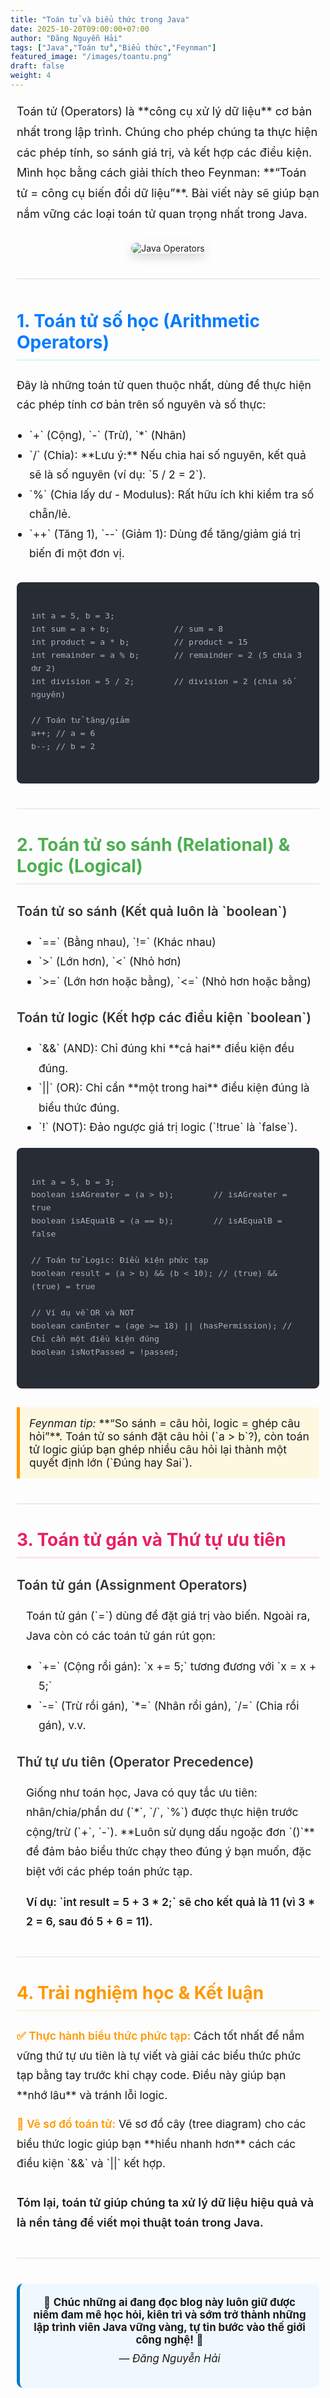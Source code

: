 ```yaml
---
title: "Toán tử và biểu thức trong Java"
date: 2025-10-20T09:00:00+07:00
author: "Đăng Nguyễn Hải"
tags: ["Java","Toán tử","Biểu thức","Feynman"]
featured_image: "/images/toantu.png"
draft: false
weight: 4
---
```


<div style="max-width: 950px; margin: 0 auto; padding: 0 10px;">
    
<p style="font-size: 1.3em; line-height: 1.8; margin-bottom: 30px;">
    Toán tử (Operators) là **công cụ xử lý dữ liệu** cơ bản nhất trong lập trình. Chúng cho phép chúng ta thực hiện các phép tính, so sánh giá trị, và kết hợp các điều kiện. Mình học bằng cách giải thích theo Feynman: **“Toán tử = công cụ biến đổi dữ liệu”**. Bài viết này sẽ giúp bạn nắm vững các loại toán tử quan trọng nhất trong Java.
</p>

<div style="text-align: center; margin-bottom: 40px;">
    <img src="/dangcode-blog/images/toantu.png" alt="Java Operators" style="max-width: 90%; height: auto; border-radius: 10px; box-shadow: 0 6px 15px rgba(0, 0, 0, 0.15);">
</div>

<hr style="border: 0; height: 1px; background-color: #ddd; margin: 40px 0;">

<h2 style="color: #007bff; border-bottom: 3px solid #e0f7fa; padding-bottom: 10px; margin-top: 50px; font-weight: 700; font-size: 2.0em;">
    1. Toán tử số học (Arithmetic Operators)
</h2>
<div style="font-size: 1.25em; line-height: 1.8; margin-bottom: 30px;">
    <p>Đây là những toán tử quen thuộc nhất, dùng để thực hiện các phép tính cơ bản trên số nguyên và số thực:</p>
    <ul style="list-style-type: disc; padding-left: 20px;">
        <li>`+` (Cộng), `-` (Trừ), `*` (Nhân)</li>
        <li>`/` (Chia): **Lưu ý:** Nếu chia hai số nguyên, kết quả sẽ là số nguyên (ví dụ: `5 / 2 = 2`).</li>
        <li>`%` (Chia lấy dư - Modulus): Rất hữu ích khi kiểm tra số chẵn/lẻ.</li>
        <li>`++` (Tăng 1), `--` (Giảm 1): Dùng để tăng/giảm giá trị biến đi một đơn vị.</li>
    </ul>
</div>
    
<pre style="background-color: #282c34; color: #abb2bf; padding: 1.5em; border-radius: 8px; overflow-x: auto; font-size: 1.1em; line-height: 1.6;">
<code class="language-java">
int a = 5, b = 3;
int sum = a + b;             // sum = 8
int product = a * b;         // product = 15
int remainder = a % b;       // remainder = 2 (5 chia 3 dư 2)
int division = 5 / 2;        // division = 2 (chia số nguyên)

// Toán tử tăng/giảm
a++; // a = 6
b--; // b = 2
</code>
</pre>

<hr style="border: 0; height: 1px; background-color: #ddd; margin: 40px 0;">

<h2 style="color: #4CAF50; border-bottom: 3px solid #e8f5e9; padding-bottom: 10px; margin-top: 40px; font-weight: 700; font-size: 2.0em;">
    2. Toán tử so sánh (Relational) & Logic (Logical)
</h2>

<h3 style="color: #333; font-weight: 600; font-size: 1.5em; margin-top: 30px;">
    Toán tử so sánh (Kết quả luôn là `boolean`)
</h3>
<div style="font-size: 1.25em; line-height: 1.8; margin-left: 15px;">
    <ul style="list-style-type: disc; padding-left: 20px;">
        <li>`==` (Bằng nhau), `!=` (Khác nhau)</li>
        <li>`>` (Lớn hơn), `<` (Nhỏ hơn)</li>
        <li>`>=` (Lớn hơn hoặc bằng), `<=` (Nhỏ hơn hoặc bằng)</li>
    </ul>
</div>

<h3 style="color: #333; font-weight: 600; font-size: 1.5em; margin-top: 30px;">
    Toán tử logic (Kết hợp các điều kiện `boolean`)
</h3>
<div style="font-size: 1.25em; line-height: 1.8; margin-left: 15px;">
    <ul style="list-style-type: disc; padding-left: 20px;">
        <li>`&&` (AND): Chỉ đúng khi **cả hai** điều kiện đều đúng.</li>
        <li>`||` (OR): Chỉ cần **một trong hai** điều kiện đúng là biểu thức đúng.</li>
        <li>`!` (NOT): Đảo ngược giá trị logic (`!true` là `false`).</li>
    </ul>
</div>
    
<pre style="background-color: #282c34; color: #abb2bf; padding: 1.5em; border-radius: 8px; overflow-x: auto; font-size: 1.1em; line-height: 1.6;">
<code class="language-java">
int a = 5, b = 3;
boolean isAGreater = (a > b);        // isAGreater = true
boolean isAEqualB = (a == b);        // isAEqualB = false

// Toán tử Logic: Điều kiện phức tạp
boolean result = (a > b) && (b < 10); // (true) && (true) = true

// Ví dụ về OR và NOT
boolean canEnter = (age >= 18) || (hasPermission); // Chỉ cần một điều kiện đúng
boolean isNotPassed = !passed;
</code>
</pre>

<div style="padding: 15px; border-left: 5px solid #ff9800; background-color: #fff8e1; margin: 30px 0; font-size: 1.25em;">
    <em>Feynman tip:</em> **“So sánh = câu hỏi, logic = ghép câu hỏi”**. Toán tử so sánh đặt câu hỏi (`a > b`?), còn toán tử logic giúp bạn ghép nhiều câu hỏi lại thành một quyết định lớn (`Đúng hay Sai`).
</div>

<hr style="border: 0; height: 1px; background-color: #ddd; margin: 40px 0;">

<h2 style="color: #e91e63; border-bottom: 3px solid #fce4ec; padding-bottom: 10px; margin-top: 40px; font-weight: 700; font-size: 2.0em;">
    3. Toán tử gán và Thứ tự ưu tiên
</h2>

<h3 style="color: #333; font-weight: 600; font-size: 1.5em; margin-top: 30px;">
    Toán tử gán (Assignment Operators)
</h3>
<div style="font-size: 1.25em; line-height: 1.8; margin-left: 15px;">
    <p>Toán tử gán (`=`) dùng để đặt giá trị vào biến. Ngoài ra, Java còn có các toán tử gán rút gọn:</p>
    <ul style="list-style-type: disc; padding-left: 20px;">
        <li>`+=` (Cộng rồi gán): `x += 5;` tương đương với `x = x + 5;`</li>
        <li>`-=` (Trừ rồi gán), `*=` (Nhân rồi gán), `/=` (Chia rồi gán), v.v.</li>
    </ul>
</div>

<h3 style="color: #333; font-weight: 600; font-size: 1.5em; margin-top: 30px;">
    Thứ tự ưu tiên (Operator Precedence)
</h3>
<div style="font-size: 1.25em; line-height: 1.8; margin-left: 15px;">
    <p>Giống như toán học, Java có quy tắc ưu tiên: nhân/chia/phần dư (`*`, `/`, `%`) được thực hiện trước cộng/trừ (`+`, `-`). **Luôn sử dụng dấu ngoặc đơn `()`** để đảm bảo biểu thức chạy theo đúng ý bạn muốn, đặc biệt với các phép toán phức tạp.</p>
    <p style="font-weight: 600; margin-top: 15px;">Ví dụ: `int result = 5 + 3 * 2;` sẽ cho kết quả là 11 (vì 3 * 2 = 6, sau đó 5 + 6 = 11).</p>
</div>

<hr style="border: 0; height: 1px; background-color: #ddd; margin: 40px 0;">

<h2 style="color: #ff9800; border-bottom: 3px solid #fff3e0; padding-bottom: 10px; margin-top: 40px; font-weight: 700; font-size: 2.0em;">
    4. Trải nghiệm học & Kết luận
</h2>
<div style="font-size: 1.25em; line-height: 1.8; margin-bottom: 30px;">
    <ul style="list-style-type: none; padding-left: 0;">
        <li style="margin-bottom: 15px;"><span style="font-weight: 600; color: #ff9800;">✅ Thực hành biểu thức phức tạp:</span> Cách tốt nhất để nắm vững thứ tự ưu tiên là tự viết và giải các biểu thức phức tạp bằng tay trước khi chạy code. Điều này giúp bạn **nhớ lâu** và tránh lỗi logic.</li>
        <li style="margin-bottom: 15px;"><span style="font-weight: 600; color: #ff9800;">🧠 Vẽ sơ đồ toán tử:</span> Vẽ sơ đồ cây (tree diagram) cho các biểu thức logic giúp bạn **hiểu nhanh hơn** cách các điều kiện `&&` và `||` kết hợp.</li>
    </ul>
</div>

<p style="font-size: 1.3em; line-height: 1.8; margin-bottom: 30px; font-weight: 600;">
    Tóm lại, toán tử giúp chúng ta xử lý dữ liệu hiệu quả và là nền tảng để viết mọi thuật toán trong Java.
</p>

<hr style="border: 0; height: 1px; background-color: #ddd; margin: 40px 0;">

<div style="text-align:center; background:#f0f8ff; border-left:5px solid #007acc; border-radius:10px; padding:20px; font-size:1.2em; margin-bottom: 40px;">
    🎯 <strong>Chúc những ai đang đọc blog này luôn giữ được niềm đam mê học hỏi, kiên trì và sớm trở thành những lập trình viên Java vững vàng, tự tin bước vào thế giới công nghệ!</strong> 🚀  
    <p style="margin-top: 10px;"><em>— Đăng Nguyễn Hải</em></p>
</div>
</div>  